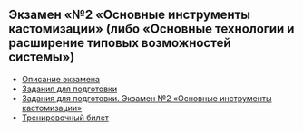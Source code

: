 ## Экзамен «№2 «Основные инструменты кастомизации» (либо «Основные технологии и расширение типовых возможностей системы»)

* [Описание экзамена](https://academy.1c-bitrix.ru/upload/academy-docs/exam_dev/Ex21_Description.pdf)
* [Задания для подготовки](https://academy.1c-bitrix.ru/upload/academy-docs/exam_dev/Ex2AllType.pdf)
* [Задания для подготовки. Экзамен №2 «Основные инструменты кастомизации»](https://academy.1c-bitrix.ru/upload/academy-docs/exam_dev/Ex21_TrainingTasks.pdf)
* [Тренировочный билет](https://academy.1c-bitrix.ru/upload/academy-docs/exam_dev/Ex21_TrainingTicket.pdf)